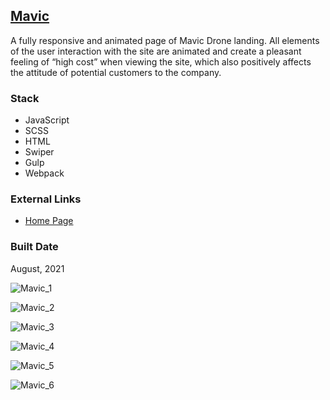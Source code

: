 [Mavic](https://pet-mavic.firebaseapp.com/)
------------------------------------------------------------------------------------

A fully responsive and animated page of Mavic Drone landing. All elements of the user interaction with the site are animated and create a pleasant feeling of “high cost” when viewing the site, which also positively affects the attitude of potential customers to the company.

### Stack

*   JavaScript
*   SCSS
*   HTML
*   Swiper
*   Gulp
*   Webpack

### External Links

*   [Home Page](https://pet-mavic.firebaseapp.com/)

### Built Date

August, 2021

![Mavic_1](https://firebasestorage.googleapis.com/v0/b/petrinich-sergey----portfolio.appspot.com/o/PET_Mavic%2FMavic_1.jpg?alt=media&token=763a71fa-ba02-4841-9a07-3638c501457a)

![Mavic_2](https://firebasestorage.googleapis.com/v0/b/petrinich-sergey----portfolio.appspot.com/o/PET_Mavic%2FMavic_2.jpg?alt=media&token=aa294251-ccc1-4b4a-bcce-4c02a46ab6b9)

![Mavic_3](https://firebasestorage.googleapis.com/v0/b/petrinich-sergey----portfolio.appspot.com/o/PET_Mavic%2FMavic_3.jpg?alt=media&token=2efb3608-c8fa-4461-8868-8c16b486b3da)

![Mavic_4](https://firebasestorage.googleapis.com/v0/b/petrinich-sergey----portfolio.appspot.com/o/PET_Mavic%2FMavic_4.jpg?alt=media&token=87f42ec2-3eab-4f55-80fb-750c8a333232)

![Mavic_5](https://firebasestorage.googleapis.com/v0/b/petrinich-sergey----portfolio.appspot.com/o/PET_Mavic%2FMavic_5.jpg?alt=media&token=36cc112c-fee3-454b-bb92-a6845fac50c2)

![Mavic_6](https://firebasestorage.googleapis.com/v0/b/petrinich-sergey----portfolio.appspot.com/o/PET_Mavic%2FMavic_6.jpg?alt=media&token=5efb94f7-77bb-493b-9141-6912929338f4)
